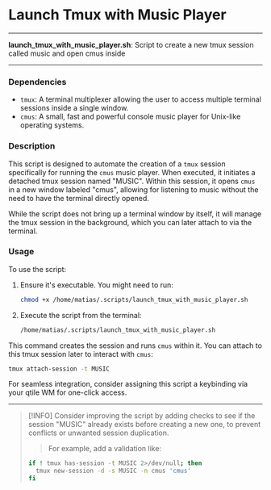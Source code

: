 # Launch Tmux with Music Player

---

**launch_tmux_with_music_player.sh**: Script to create a new tmux session called music and open cmus inside

---

### Dependencies

- `tmux`: A terminal multiplexer allowing the user to access multiple terminal sessions inside a single window.
- `cmus`: A small, fast and powerful console music player for Unix-like operating systems.

### Description

This script is designed to automate the creation of a `tmux` session specifically for running the `cmus` music player. When executed, it initiates a detached tmux session named "MUSIC". Within this session, it opens `cmus` in a new window labeled "cmus", allowing for listening to music without the need to have the terminal directly opened.

While the script does not bring up a terminal window by itself, it will manage the tmux session in the background, which you can later attach to via the terminal.

### Usage

To use the script:

1. Ensure it's executable. You might need to run:
   ```bash
   chmod +x /home/matias/.scripts/launch_tmux_with_music_player.sh
   ```

2. Execute the script from the terminal:
   ```bash
   /home/matias/.scripts/launch_tmux_with_music_player.sh
   ```

This command creates the session and runs `cmus` within it. You can attach to this tmux session later to interact with `cmus`:

```bash
tmux attach-session -t MUSIC
```

For seamless integration, consider assigning this script a keybinding via your qtile WM for one-click access.

---

> [!INFO]
> Consider improving the script by adding checks to see if the session "MUSIC" already exists before creating a new one, to prevent conflicts or unwanted session duplication.
> 
> > For example, add a validation like:
> ```bash
> if ! tmux has-session -t MUSIC 2>/dev/null; then
>   tmux new-session -d -s MUSIC -n cmus 'cmus'
> fi
> ```